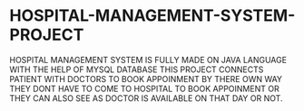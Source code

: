 # HOSPITAL-MANAGEMENT-SYSTEM-PROJECT
HOSPITAL MANAGEMENT SYSTEM IS FULLY MADE ON JAVA LANGUAGE WITH THE HELP OF MYSQL DATABASE THIS PROJECT CONNECTS PATIENT WITH DOCTORS TO BOOK APPOINMENT BY THERE OWN WAY THEY DONT HAVE TO COME TO HOSPITAL TO BOOK APPOINMENT OR THEY CAN ALSO SEE AS DOCTOR IS AVAILABLE ON THAT DAY OR NOT.
